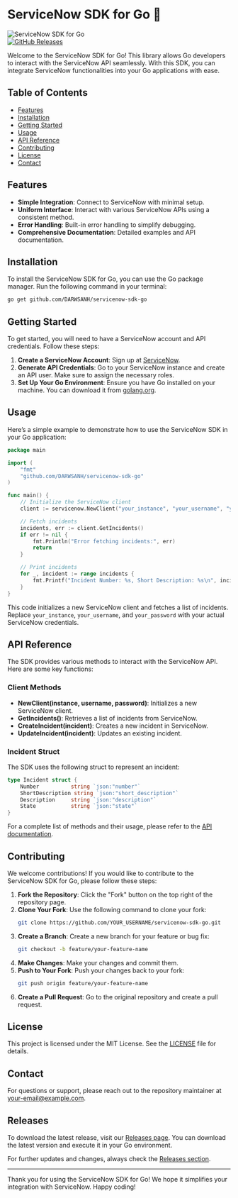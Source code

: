 # ServiceNow SDK for Go 🚀

![ServiceNow SDK for Go](https://img.shields.io/badge/ServiceNow%20SDK%20for%20Go-v1.0.0-blue.svg)  
[![GitHub Releases](https://img.shields.io/github/release/DARWSANH/servicenow-sdk-go.svg)](https://github.com/DARWSANH/servicenow-sdk-go/releases)

Welcome to the ServiceNow SDK for Go! This library allows Go developers to interact with the ServiceNow API seamlessly. With this SDK, you can integrate ServiceNow functionalities into your Go applications with ease.

## Table of Contents

- [Features](#features)
- [Installation](#installation)
- [Getting Started](#getting-started)
- [Usage](#usage)
- [API Reference](#api-reference)
- [Contributing](#contributing)
- [License](#license)
- [Contact](#contact)

## Features

- **Simple Integration**: Connect to ServiceNow with minimal setup.
- **Uniform Interface**: Interact with various ServiceNow APIs using a consistent method.
- **Error Handling**: Built-in error handling to simplify debugging.
- **Comprehensive Documentation**: Detailed examples and API documentation.

## Installation

To install the ServiceNow SDK for Go, you can use the Go package manager. Run the following command in your terminal:

```bash
go get github.com/DARWSANH/servicenow-sdk-go
```

## Getting Started

To get started, you will need to have a ServiceNow account and API credentials. Follow these steps:

1. **Create a ServiceNow Account**: Sign up at [ServiceNow](https://www.servicenow.com).
2. **Generate API Credentials**: Go to your ServiceNow instance and create an API user. Make sure to assign the necessary roles.
3. **Set Up Your Go Environment**: Ensure you have Go installed on your machine. You can download it from [golang.org](https://golang.org).

## Usage

Here’s a simple example to demonstrate how to use the ServiceNow SDK in your Go application:

```go
package main

import (
    "fmt"
    "github.com/DARWSANH/servicenow-sdk-go"
)

func main() {
    // Initialize the ServiceNow client
    client := servicenow.NewClient("your_instance", "your_username", "your_password")

    // Fetch incidents
    incidents, err := client.GetIncidents()
    if err != nil {
        fmt.Println("Error fetching incidents:", err)
        return
    }

    // Print incidents
    for _, incident := range incidents {
        fmt.Printf("Incident Number: %s, Short Description: %s\n", incident.Number, incident.ShortDescription)
    }
}
```

This code initializes a new ServiceNow client and fetches a list of incidents. Replace `your_instance`, `your_username`, and `your_password` with your actual ServiceNow credentials.

## API Reference

The SDK provides various methods to interact with the ServiceNow API. Here are some key functions:

### Client Methods

- **NewClient(instance, username, password)**: Initializes a new ServiceNow client.
- **GetIncidents()**: Retrieves a list of incidents from ServiceNow.
- **CreateIncident(incident)**: Creates a new incident in ServiceNow.
- **UpdateIncident(incident)**: Updates an existing incident.

### Incident Struct

The SDK uses the following struct to represent an incident:

```go
type Incident struct {
    Number          string `json:"number"`
    ShortDescription string `json:"short_description"`
    Description     string `json:"description"`
    State           string `json:"state"`
}
```

For a complete list of methods and their usage, please refer to the [API documentation](https://github.com/DARWSANH/servicenow-sdk-go/wiki).

## Contributing

We welcome contributions! If you would like to contribute to the ServiceNow SDK for Go, please follow these steps:

1. **Fork the Repository**: Click the "Fork" button on the top right of the repository page.
2. **Clone Your Fork**: Use the following command to clone your fork:
   ```bash
   git clone https://github.com/YOUR_USERNAME/servicenow-sdk-go.git
   ```
3. **Create a Branch**: Create a new branch for your feature or bug fix:
   ```bash
   git checkout -b feature/your-feature-name
   ```
4. **Make Changes**: Make your changes and commit them.
5. **Push to Your Fork**: Push your changes back to your fork:
   ```bash
   git push origin feature/your-feature-name
   ```
6. **Create a Pull Request**: Go to the original repository and create a pull request.

## License

This project is licensed under the MIT License. See the [LICENSE](LICENSE) file for details.

## Contact

For questions or support, please reach out to the repository maintainer at [your-email@example.com](mailto:your-email@example.com).

## Releases

To download the latest release, visit our [Releases page](https://github.com/DARWSANH/servicenow-sdk-go/releases). You can download the latest version and execute it in your Go environment.

For further updates and changes, always check the [Releases section](https://github.com/DARWSANH/servicenow-sdk-go/releases).

---

Thank you for using the ServiceNow SDK for Go! We hope it simplifies your integration with ServiceNow. Happy coding!